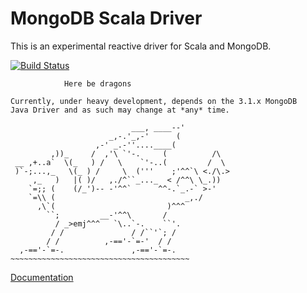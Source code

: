 MongoDB Scala Driver
====================

This is an experimental reactive driver for Scala and MongoDB.

[![Build Status](https://travis-ci.org/mongodb/mongo-scala-driver.png?branch=master)](https://travis-ci.org/mongodb/mongo-scala-driver)

                Here be dragons

    Currently, under heavy development, depends on the 3.1.x MongoDB
    Java Driver and as such may change at *any* time.

                               ___, ____--'
                          _,-.'_,-'      (
                       ,-' _.-''....____(
             ,))_     /  ,'\ `'-.     (          /\
     __ ,+..a`  \(_   ) /   \    `'-..(         /  \
     )`-;...,_   \(_ ) /     \  ('''    ;'^^`\ <./\.>
         ,_   )   |( )/   ,./^``_..._  < /^^\ \_.))
        `=;; (    (/_')-- -'^^`      ^^-.`_.-` >-'
        `=\\ (                             _,./
          ,\`(                         )^^^
            ``;         __-'^^\       /
              / _>emj^^^   `\..`-.    ``'.
             / /               / /``'`; /
            / /          ,-=='-`=-'  / /
      ,-=='-`=-.               ,-=='-`=-.
    ~~~~~~~~~~~~~~~~~~~~~~~~~~~~~~~~~~~~~~~~

[Documentation](http://mongodb.github.io/mongo-scala-driver/)
